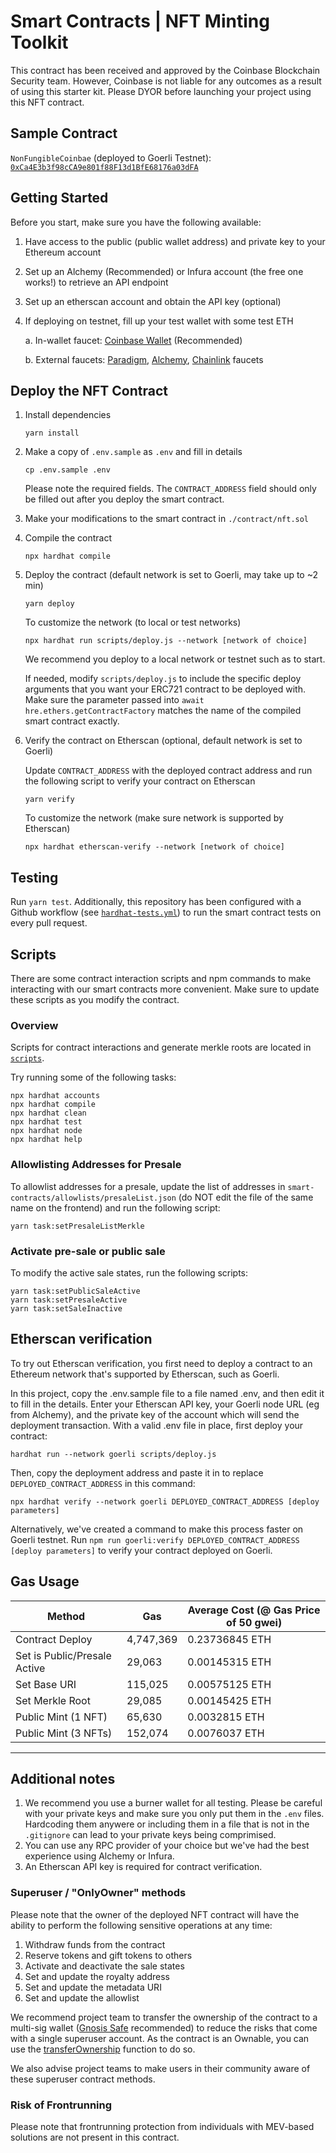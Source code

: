 # Smart Contracts | NFT Minting Toolkit

This contract has been received and approved by the Coinbase Blockchain Security team. However, Coinbase is not liable for any outcomes as a result of using this starter kit. Please DYOR before launching your project using this NFT contract.

## Sample Contract

`NonFungibleCoinbae` (deployed to Goerli Testnet): [`0xCa4E3b3f98cCA9e801f88F13d1BfE68176a03dFA`](https://goerli.etherscan.io/address/0xCa4E3b3f98cCA9e801f88F13d1BfE68176a03dFA)

## Getting Started

Before you start, make sure you have the following available:

1. Have access to the public (public wallet address) and private key to your Ethereum account
2. Set up an Alchemy (Recommended) or Infura account (the free one works!) to retrieve an API endpoint
3. Set up an etherscan account and obtain the API key (optional)
4. If deploying on testnet, fill up your test wallet with some test ETH

   a. In-wallet faucet: [Coinbase Wallet](https://www.coinbase.com/blog/coinbase-wallet-for-developers-the-best-wallet-for-building-web3) (Recommended)

   b. External faucets: [Paradigm](https://faucet.paradigm.xyz/), [Alchemy](https://goerlifaucet.com/), [Chainlink](https://faucets.chain.link/) faucets

## Deploy the NFT Contract

1. Install dependencies

   ```
   yarn install
   ```

1. Make a copy of `.env.sample` as `.env` and fill in details

   ```
   cp .env.sample .env
   ```

   Please note the required fields. The `CONTRACT_ADDRESS` field should only be filled out after you deploy the smart contract.

1. Make your modifications to the smart contract in `./contract/nft.sol`

1. Compile the contract

   ```
   npx hardhat compile
   ```

1. Deploy the contract (default network is set to Goerli, may take up to ~2 min)

   ```
   yarn deploy
   ```

   To customize the network (to local or test networks)

   ```
   npx hardhat run scripts/deploy.js --network [network of choice]
   ```

   We recommend you deploy to a local network or testnet such as to start.

   If needed, modify `scripts/deploy.js` to include the specific deploy arguments that you want your ERC721 contract to be deployed with. Make sure the parameter passed into `await hre.ethers.getContractFactory` matches the name of the compiled smart contract exactly.

1. Verify the contract on Etherscan (optional, default network is set to Goerli)

   Update `CONTRACT_ADDRESS` with the deployed contract address and run the following script to verify your contract on Etherscan

   ```
   yarn verify
   ```

   To customize the network (make sure network is supported by Etherscan)

   ```
   npx hardhat etherscan-verify --network [network of choice]
   ```

## Testing

Run `yarn test`. Additionally, this repository has been configured with a Github workflow (see [`hardhat-tests.yml`](/.github/workflows/hardhat-tests.yml)) to run the smart contract tests on every pull request.

## Scripts

There are some contract interaction scripts and npm commands to make interacting with our smart contracts more convenient. Make sure to update these scripts as you modify the contract.

### Overview

Scripts for contract interactions and generate merkle roots are located in [`scripts`](scripts).

Try running some of the following tasks:

```shell
npx hardhat accounts
npx hardhat compile
npx hardhat clean
npx hardhat test
npx hardhat node
npx hardhat help
```

### Allowlisting Addresses for Presale

To allowlist addresses for a presale, update the list of addresses in `smart-contracts/allowlists/presaleList.json` (do NOT edit the file of the same name on the frontend) and run the following script:

```
yarn task:setPresaleListMerkle
```

### Activate pre-sale or public sale

To modify the active sale states, run the following scripts:

```
yarn task:setPublicSaleActive
yarn task:setPresaleActive
yarn task:setSaleInactive
```

## Etherscan verification

To try out Etherscan verification, you first need to deploy a contract to an Ethereum network that's supported by Etherscan, such as Goerli.

In this project, copy the .env.sample file to a file named .env, and then edit it to fill in the details. Enter your Etherscan API key, your Goerli node URL (eg from Alchemy), and the private key of the account which will send the deployment transaction. With a valid .env file in place, first deploy your contract:

```shell
hardhat run --network goerli scripts/deploy.js
```

Then, copy the deployment address and paste it in to replace `DEPLOYED_CONTRACT_ADDRESS` in this command:

```shell
npx hardhat verify --network goerli DEPLOYED_CONTRACT_ADDRESS [deploy parameters]
```

Alternatively, we've created a command to make this process faster on Goerli testnet. Run `npm run goerli:verify DEPLOYED_CONTRACT_ADDRESS [deploy parameters]` to verify your contract deployed on Goerli.

## Gas Usage

| **Method**                   | **Gas**   | Average Cost (@ Gas Price of 50 gwei) |
| ---------------------------- | --------- | ------------------------------------- |
| Contract Deploy              | 4,747,369 | 0.23736845 ETH                        |
| Set is Public/Presale Active | 29,063    | 0.00145315 ETH                        |
| Set Base URI                 | 115,025   | 0.00575125 ETH                        |
| Set Merkle Root              | 29,085    | 0.00145425 ETH                        |
| Public Mint (1 NFT)          | 65,630    | 0.0032815 ETH                         |
| Public Mint (3 NFTs)         | 152,074   | 0.0076037 ETH                         |

---

## Additional notes

1. We recommend you use a burner wallet for all testing. Please be careful with your private keys and make sure you only put them in the `.env` files. Hardcoding them anywere or including them in a file that is not in the `.gitignore` can lead to your private keys being comprimised.
2. You can use any RPC provider of your choice but we've had the best experience using Alchemy or Infura.
3. An Etherscan API key is required for contract verification.

### Superuser / "OnlyOwner" methods

Please note that the owner of the deployed NFT contract will have the ability to perform the following sensitive operations at any time:

1. Withdraw funds from the contract
2. Reserve tokens and gift tokens to others
3. Activate and deactivate the sale states
4. Set and update the royalty address
5. Set and update the metadata URI
6. Set and update the allowlist

We recommend project team to transfer the ownership of the contract to a multi-sig wallet ([Gnosis Safe](https://gnosis-safe.io/app/) recommended) to reduce the risks that come with a single superuser account. As the contract is an Ownable, you can use the [transferOwnership](https://docs.openzeppelin.com/contracts/2.x/api/ownership#Ownable-transferOwnership-address-) function to do so.

We also advise project teams to make users in their community aware of these superuser contract methods.

### Risk of Frontrunning

Please note that frontrunning protection from individuals with MEV-based solutions are not present in this contract.

